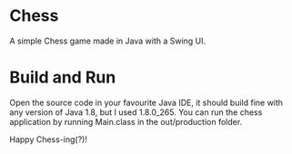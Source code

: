 # Chess

A simple Chess game made in Java with a Swing UI.

# Build and Run

Open the source code in your favourite Java IDE, it should build fine with any version of Java 1.8, but I used 1.8.0_265. You can run the chess application by running Main.class in the out/production folder.

Happy Chess-ing(?)!
